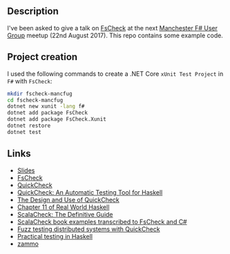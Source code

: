 ## Description

I've been asked to give a talk on [FsCheck](https://fscheck.github.io/FsCheck/) at the next [Manchester F# User Group](https://www.meetup.com/Manchester-F-User-Group/) meetup (22nd August 2017). This repo contains some example code.

## Project creation

I used the following commands to create a .NET Core `xUnit Test Project` in `F#` with `FsCheck`:

```sh
mkdir fscheck-mancfug
cd fscheck-mancfug
dotnet new xunit -lang f#
dotnet add package FsCheck
dotnet add package FsCheck.Xunit
dotnet restore
dotnet test
```

## Links

* [Slides](http://slides.com/taylorjg/fscheck)
* [FsCheck](https://fscheck.github.io/FsCheck/)
* [QuickCheck](https://hackage.haskell.org/package/QuickCheck)
* [QuickCheck: An Automatic Testing Tool for Haskell](http://www.cse.chalmers.se/~rjmh/QuickCheck/manual.html)
* [The Design and Use of QuickCheck](https://begriffs.com/posts/2017-01-14-design-use-quickcheck.html)
* [Chapter 11 of Real World Haskell](http://book.realworldhaskell.org/read/testing-and-quality-assurance.html)
* [ScalaCheck: The Definitive Guide](http://booksites.artima.com/scalacheck)
* [ScalaCheck book examples transcribed to FsCheck and C#](https://github.com/taylorjg/ScalaCheckBookExamplesInFsCheck2)
* [Fuzz testing distributed systems with QuickCheck](https://making.pusher.com/fuzz-testing-distributed-systems-with-quickcheck/)
* [Practical testing in Haskell](https://jaspervdj.be/posts/2015-03-13-practical-testing-in-haskell.html)
* [zammo](https://github.com/taylorjg/zammo)
